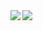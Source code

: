<!-- - 👋 Hi, I’m @hosi1001
- 👀 I’m interested in ...
- 🌱 I’m currently learning ...
- 💞️ I’m looking to collaborate on ...
- 📫 How to reach me ... -->

<!--[![hosi's GitHub stats](https://github-readme-stats.vercel.app/api?username=hosi1001&theme=rose_pine&show_icons=true)](https://github.com/hosi1001/github-readme-stats)
![Top Languages Card](https://github-readme-stats.vercel.app/api/top-langs/?username=hosi1001)
![Top Languages Card (Compact layout)](https://github-readme-stats.vercel.app/api/top-langs/?username=hosi1001&layout=compact)

[![Top Langs](https://github-readme-stats.vercel.app/api/top-langs/?username=hosi1001&theme=rose_pine&show_icons=true&layout=compact)](https://github.com/hosi1001/github-readme-stats)
-->
<a href="https://github.com/anuraghazra/github-readme-stats">
  <img align="left" src="https://github-readme-stats.vercel.app/api?username=hosi1001&count_private=true&theme=rose_pine&show_icons=true" />
</a>
<a href="https://github.com/anuraghazra/github-readme-stats">
  <img align="left" src="https://github-readme-stats.vercel.app/api/top-langs/?username=hosi1001&layout=compact&theme=rose_pine" />
</a>
<!---
hosi1001/hosi1001 is a ✨ special ✨ repository because its `README.md` (this file) appears on your GitHub profile.
You can click the Preview link to take a look at your changes.
--->
